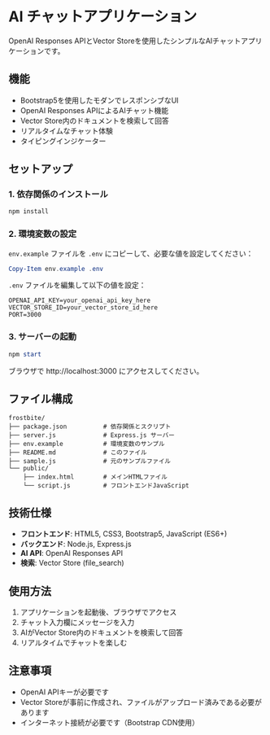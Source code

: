 # AI チャットアプリケーション

OpenAI Responses APIとVector Storeを使用したシンプルなAIチャットアプリケーションです。

## 機能

- Bootstrap5を使用したモダンでレスポンシブなUI
- OpenAI Responses APIによるAIチャット機能
- Vector Store内のドキュメントを検索して回答
- リアルタイムなチャット体験
- タイピングインジケーター

## セットアップ

### 1. 依存関係のインストール

```powershell
npm install
```

### 2. 環境変数の設定

`env.example` ファイルを `.env` にコピーして、必要な値を設定してください：

```powershell
Copy-Item env.example .env
```

`.env` ファイルを編集して以下の値を設定：

```
OPENAI_API_KEY=your_openai_api_key_here
VECTOR_STORE_ID=your_vector_store_id_here
PORT=3000
```

### 3. サーバーの起動

```powershell
npm start
```

ブラウザで http://localhost:3000 にアクセスしてください。

## ファイル構成

```
frostbite/
├── package.json          # 依存関係とスクリプト
├── server.js             # Express.js サーバー
├── env.example           # 環境変数のサンプル
├── README.md             # このファイル
├── sample.js             # 元のサンプルファイル
└── public/
    ├── index.html        # メインHTMLファイル
    └── script.js         # フロントエンドJavaScript
```

## 技術仕様

- **フロントエンド**: HTML5, CSS3, Bootstrap5, JavaScript (ES6+)
- **バックエンド**: Node.js, Express.js
- **AI API**: OpenAI Responses API
- **検索**: Vector Store (file_search)

## 使用方法

1. アプリケーションを起動後、ブラウザでアクセス
2. チャット入力欄にメッセージを入力
3. AIがVector Store内のドキュメントを検索して回答
4. リアルタイムでチャットを楽しむ

## 注意事項

- OpenAI APIキーが必要です
- Vector Storeが事前に作成され、ファイルがアップロード済みである必要があります
- インターネット接続が必要です（Bootstrap CDN使用）
